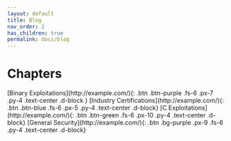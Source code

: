 ```yaml
---
layout: default
title: Blog
nav_order: 2
has_children: true
permalink: docs/blog
---
```


# Chapters

<div class="code-example" markdown="1">

<span>
[Binary Exploitations](http://example.com/){: .btn .btn-purple .fs-6 .px-7 .py-4 .text-center .d-block }
</span>

<span>
[Industry Certifications](http://example.com/){: .btn .btn-blue .fs-6 .px-5 .py-4 .text-center .d-block}
</span>

<span>
[C Exploitations](http://example.com/){: .btn .btn-green .fs-6 .px-10 .py-4 .text-center .d-block}
</span>

<span>
[General Security](http://example.com/){: .btn .bg-purple .px-9 .fs-6 .py-4 .text-center .d-block}
</span>

</div>


